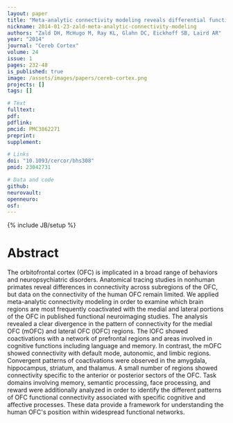 ```yaml
---
layout: paper
title: "Meta-analytic connectivity modeling reveals differential functional connectivity of the medial and lateral orbitofrontal cortex."
nickname: 2014-01-23-zald-meta-analytic-connectivity-modeling
authors: "Zald DH, McHugo M, Ray KL, Glahn DC, Eickhoff SB, Laird AR"
year: "2014"
journal: "Cereb Cortex"
volume: 24
issue: 1
pages: 232-48
is_published: true
image: /assets/images/papers/cereb-cortex.png
projects: []
tags: []

# Text
fulltext:
pdf:
pdflink:
pmcid: PMC3862271
preprint:
supplement:

# Links
doi: "10.1093/cercor/bhs308"
pmid: 23042731

# Data and code
github:
neurovault:
openneuro:
osf:
---
```

{% include JB/setup %}

# Abstract

The orbitofrontal cortex (OFC) is implicated in a broad range of behaviors and neuropsychiatric disorders. Anatomical tracing studies in nonhuman primates reveal differences in connectivity across subregions of the OFC, but data on the connectivity of the human OFC remain limited. We applied meta-analytic connectivity modeling in order to examine which brain regions are most frequently coactivated with the medial and lateral portions of the OFC in published functional neuroimaging studies. The analysis revealed a clear divergence in the pattern of connectivity for the medial OFC (mOFC) and lateral OFC (lOFC) regions. The lOFC showed coactivations with a network of prefrontal regions and areas involved in cognitive functions including language and memory. In contrast, the mOFC showed connectivity with default mode, autonomic, and limbic regions. Convergent patterns of coactivations were observed in the amygdala, hippocampus, striatum, and thalamus. A small number of regions showed connectivity specific to the anterior or posterior sectors of the OFC. Task domains involving memory, semantic processing, face processing, and reward were additionally analyzed in order to identify the different patterns of OFC functional connectivity associated with specific cognitive and affective processes. These data provide a framework for understanding the human OFC's position within widespread functional networks.
